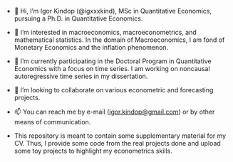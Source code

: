 - 👋 Hi, I’m Igor Kindop (@igxxxkind), MSc in Quantitative Economics, pursuing a Ph.D. in Quantitative Economics.
- 👀 I’m interested in macroeconomics, macroeconometrics, and mathematical statistics. In the domain of Macroeconomics, I am fond of Monetary Economics and the inflation phenomenon.
- 🌱 I’m currently participating in the Doctoral Program in Quantitative Economics with a focus on time series. I am working on noncausal autoregressive time series in my dissertation.
- 💞️ I’m looking to collaborate on various econometric and forecasting projects.
- 📫 You can reach me by e-mail (igor.kindop@gmail.com) or by other means of communication.

- This repository is meant to contain some supplementary material for my CV. Thus, I provide some code from the real projects done and upload some toy projects to highlight my econometrics skills.  

<!---
igxxxkind/igxxxkind is a ✨ special ✨ repository because its `README.md` (this file) appears on your GitHub profile.
You can click the Preview link to take a look at your changes.
--->

